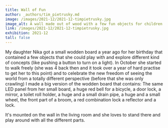 ```yaml
---
title: Wall of Fun
author: _authors/tim_pietrusky.md
image: /images/2021-12/2021-12-timpietrusky.jpg
image_alt: A wall made out of wood with a few fun objects for children to play with
link: /images/2021-12/2021-12-timpietrusky.jpg
exhibition: 2021-12
tall: false 
---
```


My daughter Nika got a small wodden board a year ago for her birthday that contained a few objects that she could play with and explore different kind of concepts (like pushing a button to turn on a light). In October she started to walk freely (she was 4 back then and it took over a year of hard practise to get her to this point) and to celebrate the new freedom of seeing the world from a totally different perspective (before that she was only crawling) I made a big version of the wodden board that contains: The same LED panel from her small board, a huge red bell for a bicycle, a door lock, a mirror, a toilet roll holder, a huge and a small drain pipe, a huge and a small wheel, the front part of a broom, a red combination lock a reflector and a lock. 

It's mounted on the wall in the living room and she loves to stand there and play around with all the different parts. 
